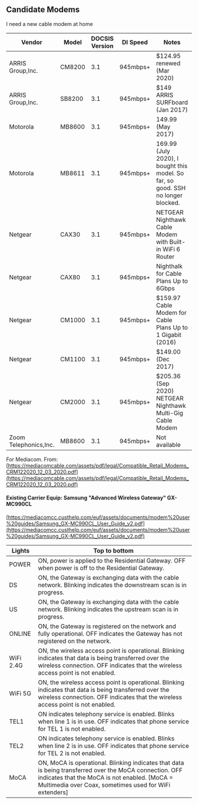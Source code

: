 ## Candidate Modems  

I need a new cable modem at home  

Vendor | Model | DOCSIS Version | Dl Speed | Notes | Link
-------|-------|----------------|----------|-------|------
ARRIS Group,Inc. | CM8200 | 3.1 | 945mbps+ | $124.95 renewed (Mar 2020) | [amazon](https://www.amazon.com/Touchstone-CM8200A-DOCSIS-Gigabit-Renewed/dp/B086HWY4Q9/)
ARRIS Group,Inc. | SB8200 | 3.1 | 945mbps+ | $149 ARRIS SURFboard (Jan 2017) | [amazon](https://www.amazon.com/ARRIS-SURFboard-Approved-SB8200-Frustration/dp/B07DY16W2Z/)
Motorola | MB8600 | 3.1 | 945mbps+ | 149.99 (May 2017) | [amazon](https://www.amazon.com/MOTOROLA-Approved-Comcast-Gigablast-MB8600/dp/B0723599RQ/)
Motorola | MB8611 | 3.1 | 945mbps+ | 169.99 (July 2020), I bought this model.  So far, so good. SSH no longer blocked. | [amazon](https://www.amazon.com/MOTOROLA-MB8611-Ethernet-Approved-Comcast/dp/B08DDFKXKC/)
Netgear | CAX30 | 3.1 | 945mbps+ | NETGEAR Nighthawk Cable Modem with Built-in WiFi 6 Router | [amazon](https://www.amazon.com/NETGEAR-Nighthawk-Cable-Built-Router/dp/B08R588RCG/)
Netgear | CAX80 | 3.1 | 945mbps+ | Nighthalk for Cable Plans Up to 6Gbps | [amazon](https://www.amazon.com/NETGEAR-Nighthawk-Cable-Modem-Router/dp/B082XW53G3/)
Netgear | CM1000 | 3.1 | 945mbps+ | $159.97 Cable Modem for Cable Plans Up to 1 Gigabit (2016) | [amazon](https://www.amazon.com/NETGEAR-Cable-Modem-CM1000-Compatible/dp/B0781VN7W5/)
Netgear | CM1100 | 3.1 | 945mbps+ | $149.00 (Dec 2017) | [amazon](https://www.amazon.com/Netgear-Nighthawk-CM1100-DOCSIS-Cable/dp/B01MXC4532/)
Netgear | CM2000 | 3.1 | 945mbps+ | $205.36 (Sep 2020) NETGEAR Nighthawk Multi-Gig Cable Modem | [amazon](https://www.amazon.com/NETGEAR-Nighthawk-Multi-Gig-Cable-CM2000/dp/B08GWNZ9VF/)
Zoom Telephonics,Inc. | MB8600 | 3.1 | 945mbps+ | Not available | [amazon]

For Mediacom.
From: [https://mediacomcable.com/assets/pdf/legal/Compatible_Retail_Modems_CRM122020_12_03_2020.pdf](https://mediacomcable.com/assets/pdf/legal/Compatible_Retail_Modems_CRM122020_12_03_2020.pdf)


#### Existing Carrier Equip: Samsung "Advanced Wireless Gateway" GX-MC990CL  
[https://mediacomcc.custhelp.com/euf/assets/documents/modem%20user%20guides/Samsung_GX-MC990CL_User_Guide_v2.pdf](https://mediacomcc.custhelp.com/euf/assets/documents/modem%20user%20guides/Samsung_GX-MC990CL_User_Guide_v2.pdf)  

Lights | Top to bottom  
-------|--------------
POWER|ON, power is applied to the Residential Gateway. OFF when power is off to the Residential Gateway.  
DS|ON, the Gateway is exchanging data with the cable network. Blinking indicates the downstream scan is in progress.  
US|ON, the Gateway is exchanging data with the cable network. Blinking indicates the upstream scan is in progress.  
ONLINE|ON, the Gateway is registered on the network and fully operational. OFF indicates the Gateway has not registered on the network.  
WiFi 2.4G|ON, the wireless access point is operational. Blinking indicates that data is being transferred over the wireless connection. OFF indicates that the wireless access point is not enabled.  
WiFi 5G|ON, the wireless access point is operational. Blinking indicates that data is being transferred over the wireless connection. OFF indicates that the wireless access point is not enabled.
TEL1|ON indicates telephony service is enabled. Blinks when line 1 is in use. OFF indicates that phone service for TEL 1 is not enabled.
TEL2|ON indicates telephony service is enabled. Blinks when line 2 is in use. OFF indicates that phone service for TEL 2 is not enabled.
MoCA|ON, MoCA is operational. Blinking indicates that data is being transferred over the MoCA connection. OFF indicates that the MoCA is not enabled. [MoCA = Multimedia over Coax, sometimes used for WiFi extenders]


